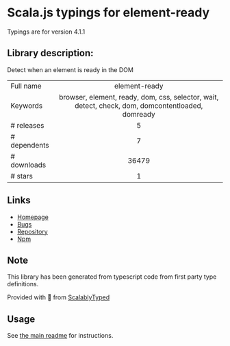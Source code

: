 
# Scala.js typings for element-ready

Typings are for version 4.1.1

## Library description:
Detect when an element is ready in the DOM

|                    |                 |
| ------------------ | :-------------: |
| Full name          | element-ready |
| Keywords           | browser, element, ready, dom, css, selector, wait, detect, check, dom, domcontentloaded, domready |
| # releases         | 5 |
| # dependents       | 7 |
| # downloads        | 36479 |
| # stars            | 1 |

## Links
- [Homepage](https://github.com/sindresorhus/element-ready#readme)
- [Bugs](https://github.com/sindresorhus/element-ready/issues)
- [Repository](https://github.com/sindresorhus/element-ready)
- [Npm](https://www.npmjs.com/package/element-ready)
    


## Note
This library has been generated from typescript code from first party type definitions.

Provided with :purple_heart: from [ScalablyTyped](https://github.com/oyvindberg/ScalablyTyped)

## Usage
See [the main readme](../../readme.md) for instructions.


